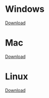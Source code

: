 # Windows
[Download](http://www.docs.peauproductions.com/MCC/MAPIR_Camera_Control_03282018.exe)

# Mac
[Download](http://www.docs.peauproductions.com/MCC/MAPIR_Camera_Control_MAC)

# Linux
[Download](http://www.docs.peauproductions.com/MCC/MAPIR_Camera_Control)
